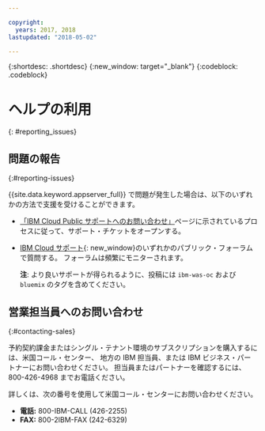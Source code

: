 ```yaml
---

copyright:
  years: 2017, 2018
lastupdated: "2018-05-02"

---
```


{:shortdesc: .shortdesc}
{:new_window: target="_blank"}
{:codeblock: .codeblock}

# ヘルプの利用
{: #reporting_issues}


## 問題の報告
{:#reporting-issues}

{{site.data.keyword.appserver_full}} で問題が発生した場合は、以下のいずれかの方法で支援を受けることができます。

* [「IBM Cloud Public サポートへのお問い合わせ」](/docs/support/index.html#contacting-support)ページに示されているプロセスに従って、サポート・チケットをオープンする。
* [IBM Cloud サポート](https://developer.ibm.com/bluemix/support/){: new_window}のいずれかのパブリック・フォーラムで質問する。 フォーラムは頻繁にモニターされます。

  **注**: より良いサポートが得られるように、投稿には `ibm-was-oc` および `bluemix` のタグを含めてください。

## 営業担当員へのお問い合わせ
{:#contacting-sales}

予約契約課金またはシングル・テナント環境のサブスクリプションを購入するには、米国コール・センター、 地方の IBM 担当員、または IBM ビジネス・パートナーにお問い合わせください。 担当員またはパートナーを確認するには、800-426-4968 までお電話ください。

詳しくは、次の番号を使用して米国コール・センターにお問い合わせください。
* **電話:** 800-IBM-CALL (426-2255)
* **FAX:** 800-2IBM-FAX (242-6329)
